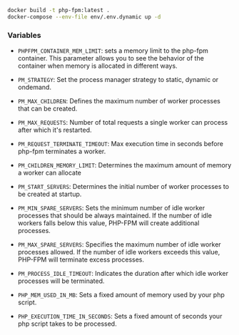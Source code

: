 ```bash
docker build -t php-fpm:latest .
docker-compose --env-file env/.env.dynamic up -d
```


### Variables
- `PHPFPM_CONTAINER_MEM_LIMIT`: sets a memory limit to the php-fpm container. This parameter allows you to see the behavior of the container when memory is allocated in different ways.

- `PM_STRATEGY`: Set the process manager strategy to static, dynamic or ondemand.
- `PM_MAX_CHILDREN`: Defines the maximum number of worker processes that can be created.
- `PM_MAX_REQUESTS`: Number of total requests a single worker can process after which it's restarted.
- `PM_REQUEST_TERMINATE_TIMEOUT`: Max execution time in seconds before php-fpm terminates a worker.
- `PM_CHILDREN_MEMORY_LIMIT`: Determines the maximum amount of memory a worker can allocate

- `PM_START_SERVERS`: Determines the initial number of worker processes to be created at startup.
- `PM_MIN_SPARE_SERVERS`: Sets the minimum number of idle worker processes that should be always maintained. If the number of idle workers falls below this value, PHP-FPM will create additional processes.
- `PM_MAX_SPARE_SERVERS`: Specifies the maximum number of idle worker processes allowed. If the number of idle workers exceeds this value, PHP-FPM will terminate excess processes.
- `PM_PROCESS_IDLE_TIMEOUT`: Indicates the duration after which idle worker processes will be terminated.

- `PHP_MEM_USED_IN_MB`: Sets a fixed amount of memory used by your php script.
- `PHP_EXECUTION_TIME_IN_SECONDS`: Sets a fixed amount of seconds your php script takes to be processed.